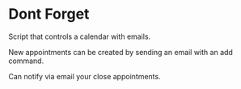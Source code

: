 # Dont Forget

Script that controls a calendar with emails.

New appointments can be created by sending an email with an add command.

Can notify via email your close appointments.
